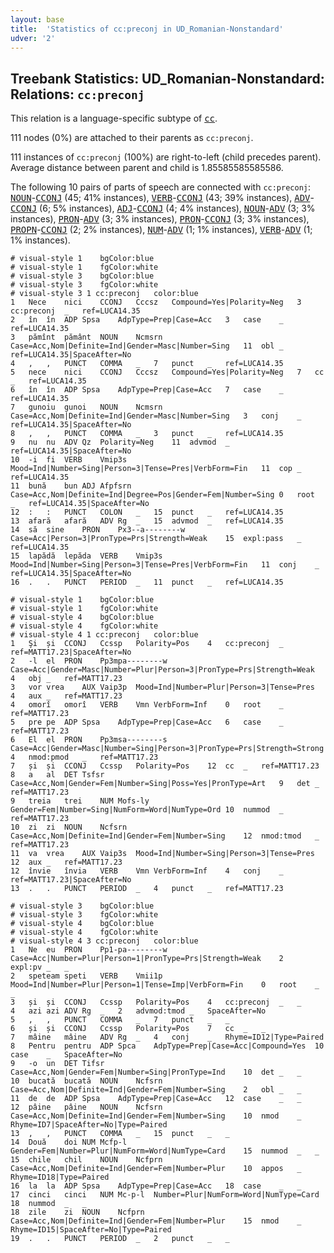 ```yaml
---
layout: base
title:  'Statistics of cc:preconj in UD_Romanian-Nonstandard'
udver: '2'
---
```


## Treebank Statistics: UD_Romanian-Nonstandard: Relations: `cc:preconj`

This relation is a language-specific subtype of <tt><a href="ro_nonstandard-dep-cc.html">cc</a></tt>.

111 nodes (0%) are attached to their parents as `cc:preconj`.

111 instances of `cc:preconj` (100%) are right-to-left (child precedes parent).
Average distance between parent and child is 1.85585585585586.

The following 10 pairs of parts of speech are connected with `cc:preconj`: <tt><a href="ro_nonstandard-pos-NOUN.html">NOUN</a></tt>-<tt><a href="ro_nonstandard-pos-CCONJ.html">CCONJ</a></tt> (45; 41% instances), <tt><a href="ro_nonstandard-pos-VERB.html">VERB</a></tt>-<tt><a href="ro_nonstandard-pos-CCONJ.html">CCONJ</a></tt> (43; 39% instances), <tt><a href="ro_nonstandard-pos-ADV.html">ADV</a></tt>-<tt><a href="ro_nonstandard-pos-CCONJ.html">CCONJ</a></tt> (6; 5% instances), <tt><a href="ro_nonstandard-pos-ADJ.html">ADJ</a></tt>-<tt><a href="ro_nonstandard-pos-CCONJ.html">CCONJ</a></tt> (4; 4% instances), <tt><a href="ro_nonstandard-pos-NOUN.html">NOUN</a></tt>-<tt><a href="ro_nonstandard-pos-ADV.html">ADV</a></tt> (3; 3% instances), <tt><a href="ro_nonstandard-pos-PRON.html">PRON</a></tt>-<tt><a href="ro_nonstandard-pos-ADV.html">ADV</a></tt> (3; 3% instances), <tt><a href="ro_nonstandard-pos-PRON.html">PRON</a></tt>-<tt><a href="ro_nonstandard-pos-CCONJ.html">CCONJ</a></tt> (3; 3% instances), <tt><a href="ro_nonstandard-pos-PROPN.html">PROPN</a></tt>-<tt><a href="ro_nonstandard-pos-CCONJ.html">CCONJ</a></tt> (2; 2% instances), <tt><a href="ro_nonstandard-pos-NUM.html">NUM</a></tt>-<tt><a href="ro_nonstandard-pos-ADV.html">ADV</a></tt> (1; 1% instances), <tt><a href="ro_nonstandard-pos-VERB.html">VERB</a></tt>-<tt><a href="ro_nonstandard-pos-ADV.html">ADV</a></tt> (1; 1% instances).


~~~ conllu
# visual-style 1	bgColor:blue
# visual-style 1	fgColor:white
# visual-style 3	bgColor:blue
# visual-style 3	fgColor:white
# visual-style 3 1 cc:preconj	color:blue
1	Nece	nici	CCONJ	Cccsz	Compound=Yes|Polarity=Neg	3	cc:preconj	_	ref=LUCA14.35
2	în	în	ADP	Spsa	AdpType=Prep|Case=Acc	3	case	_	ref=LUCA14.35
3	pămînt	pământ	NOUN	Ncmsrn	Case=Acc,Nom|Definite=Ind|Gender=Masc|Number=Sing	11	obl	_	ref=LUCA14.35|SpaceAfter=No
4	,	,	PUNCT	COMMA	_	7	punct	_	ref=LUCA14.35
5	nece	nici	CCONJ	Cccsz	Compound=Yes|Polarity=Neg	7	cc	_	ref=LUCA14.35
6	în	în	ADP	Spsa	AdpType=Prep|Case=Acc	7	case	_	ref=LUCA14.35
7	gunoiu	gunoi	NOUN	Ncmsrn	Case=Acc,Nom|Definite=Ind|Gender=Masc|Number=Sing	3	conj	_	ref=LUCA14.35|SpaceAfter=No
8	,	,	PUNCT	COMMA	_	3	punct	_	ref=LUCA14.35
9	nu	nu	ADV	Qz	Polarity=Neg	11	advmod	_	ref=LUCA14.35|SpaceAfter=No
10	-i	fi	VERB	Vmip3s	Mood=Ind|Number=Sing|Person=3|Tense=Pres|VerbForm=Fin	11	cop	_	ref=LUCA14.35
11	bună	bun	ADJ	Afpfsrn	Case=Acc,Nom|Definite=Ind|Degree=Pos|Gender=Fem|Number=Sing	0	root	_	ref=LUCA14.35|SpaceAfter=No
12	:	:	PUNCT	COLON	_	15	punct	_	ref=LUCA14.35
13	afară	afară	ADV	Rg	_	15	advmod	_	ref=LUCA14.35
14	să	sine	PRON	Px3--a--------w	Case=Acc|Person=3|PronType=Prs|Strength=Weak	15	expl:pass	_	ref=LUCA14.35
15	lapădă	lepăda	VERB	Vmip3s	Mood=Ind|Number=Sing|Person=3|Tense=Pres|VerbForm=Fin	11	conj	_	ref=LUCA14.35|SpaceAfter=No
16	.	.	PUNCT	PERIOD	_	11	punct	_	ref=LUCA14.35

~~~


~~~ conllu
# visual-style 1	bgColor:blue
# visual-style 1	fgColor:white
# visual-style 4	bgColor:blue
# visual-style 4	fgColor:white
# visual-style 4 1 cc:preconj	color:blue
1	Şi	și	CCONJ	Ccssp	Polarity=Pos	4	cc:preconj	_	ref=MATT17.23|SpaceAfter=No
2	-l	el	PRON	Pp3mpa--------w	Case=Acc|Gender=Masc|Number=Plur|Person=3|PronType=Prs|Strength=Weak	4	obj	_	ref=MATT17.23
3	vor	vrea	AUX	Vaip3p	Mood=Ind|Number=Plur|Person=3|Tense=Pres	4	aux	_	ref=MATT17.23
4	omorî	omorî	VERB	Vmn	VerbForm=Inf	0	root	_	ref=MATT17.23
5	pre	pe	ADP	Spsa	AdpType=Prep|Case=Acc	6	case	_	ref=MATT17.23
6	El	el	PRON	Pp3msa--------s	Case=Acc|Gender=Masc|Number=Sing|Person=3|PronType=Prs|Strength=Strong	4	nmod:pmod	_	ref=MATT17.23
7	și	și	CCONJ	Ccssp	Polarity=Pos	12	cc	_	ref=MATT17.23
8	a	al	DET	Tsfsr	Case=Acc,Nom|Gender=Fem|Number=Sing|Poss=Yes|PronType=Art	9	det	_	ref=MATT17.23
9	treia	trei	NUM	Mofs-ly	Gender=Fem|Number=Sing|NumForm=Word|NumType=Ord	10	nummod	_	ref=MATT17.23
10	zi	zi	NOUN	Ncfsrn	Case=Acc,Nom|Definite=Ind|Gender=Fem|Number=Sing	12	nmod:tmod	_	ref=MATT17.23
11	va	vrea	AUX	Vaip3s	Mood=Ind|Number=Sing|Person=3|Tense=Pres	12	aux	_	ref=MATT17.23
12	învie	învia	VERB	Vmn	VerbForm=Inf	4	conj	_	ref=MATT17.23|SpaceAfter=No
13	.	.	PUNCT	PERIOD	_	4	punct	_	ref=MATT17.23

~~~


~~~ conllu
# visual-style 3	bgColor:blue
# visual-style 3	fgColor:white
# visual-style 4	bgColor:blue
# visual-style 4	fgColor:white
# visual-style 4 3 cc:preconj	color:blue
1	Ne	eu	PRON	Pp1-pa--------w	Case=Acc|Number=Plur|Person=1|PronType=Prs|Strength=Weak	2	expl:pv	_	_
2	speteam	speti	VERB	Vmii1p	Mood=Ind|Number=Plur|Person=1|Tense=Imp|VerbForm=Fin	0	root	_	_
3	și	și	CCONJ	Ccssp	Polarity=Pos	4	cc:preconj	_	_
4	azi	azi	ADV	Rg	_	2	advmod:tmod	_	SpaceAfter=No
5	,	,	PUNCT	COMMA	_	7	punct	_	_
6	și	și	CCONJ	Ccssp	Polarity=Pos	7	cc	_	_
7	mâine	mâine	ADV	Rg	_	4	conj	_	Rhyme=ID12|Type=Paired
8	Pentru	pentru	ADP	Spca	AdpType=Prep|Case=Acc|Compound=Yes	10	case	_	SpaceAfter=No
9	-o	un	DET	Tifsr	Case=Acc,Nom|Gender=Fem|Number=Sing|PronType=Ind	10	det	_	_
10	bucată	bucată	NOUN	Ncfsrn	Case=Acc,Nom|Definite=Ind|Gender=Fem|Number=Sing	2	obl	_	_
11	de	de	ADP	Spsa	AdpType=Prep|Case=Acc	12	case	_	_
12	pâine	pâine	NOUN	Ncfsrn	Case=Acc,Nom|Definite=Ind|Gender=Fem|Number=Sing	10	nmod	_	Rhyme=ID7|SpaceAfter=No|Type=Paired
13	,	,	PUNCT	COMMA	_	15	punct	_	_
14	Două	doi	NUM	Mcfp-l	Gender=Fem|Number=Plur|NumForm=Word|NumType=Card	15	nummod	_	_
15	chile	chil	NOUN	Ncfprn	Case=Acc,Nom|Definite=Ind|Gender=Fem|Number=Plur	10	appos	_	Rhyme=ID18|Type=Paired
16	la	la	ADP	Spsa	AdpType=Prep|Case=Acc	18	case	_	_
17	cinci	cinci	NUM	Mc-p-l	Number=Plur|NumForm=Word|NumType=Card	18	nummod	_	_
18	zile	zi	NOUN	Ncfprn	Case=Acc,Nom|Definite=Ind|Gender=Fem|Number=Plur	15	nmod	_	Rhyme=ID15|SpaceAfter=No|Type=Paired
19	.	.	PUNCT	PERIOD	_	2	punct	_	_

~~~


